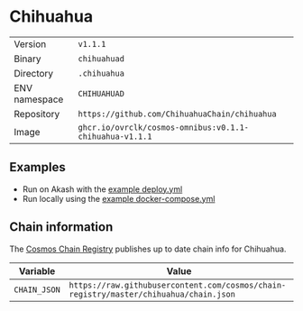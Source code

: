# Chihuahua

| | |
|---|---|
|Version|`v1.1.1`|
|Binary|`chihuahuad`|
|Directory|`.chihuahua`|
|ENV namespace|`CHIHUAHUAD`|
|Repository|`https://github.com/ChihuahuaChain/chihuahua`|
|Image|`ghcr.io/ovrclk/cosmos-omnibus:v0.1.1-chihuahua-v1.1.1`|

## Examples

- Run on Akash with the [example deploy.yml](./deploy.yml)
- Run locally using the [example docker-compose.yml](./docker-compose.yml)

## Chain information

The [Cosmos Chain Registry](https://github.com/cosmos/chain-registry) publishes up to date chain info for Chihuahua.

|Variable|Value|
|---|---|
|`CHAIN_JSON`|`https://raw.githubusercontent.com/cosmos/chain-registry/master/chihuahua/chain.json`|
